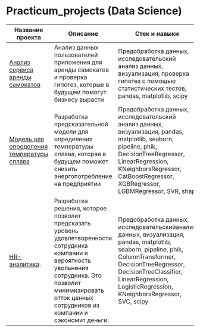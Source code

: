 # Practicum_projects (Data Science)

| Название проекта | Описание        | Стек и навыки        |
| ----------------- | ------------- | ------------- |
| [Анализ сервиса аренды самокатов](https://github.com/JuliaPeredkova/Practicum_projects/tree/9a4eed32ea9c40dd63a4fa3e05b8b182f9746638/%D0%90%D0%BD%D0%B0%D0%BB%D0%B8%D0%B7%20%D1%81%D0%B5%D1%80%D0%B2%D0%B8%D1%81%D0%B0%20%D0%B0%D1%80%D0%B5%D0%BD%D0%B4%D1%8B%20%D1%81%D0%B0%D0%BC%D0%BE%D0%BA%D0%B0%D1%82%D0%BE%D0%B2) |Анализ данных пользователей приложения для аренды самокатов и проверка гипотез, которые в будущем помогут бизнесу вырасти| Предобработка данных, исследовательский анализ данных, визуализация, проверка гипотез с помощью статистических тестов, pandas, matplotlib, scipy  |
| [Модель для определения температуры сплава](https://github.com/JuliaPeredkova/Practicum_projects/tree/45e4b6bc2b3b891b3054f44b6fe70790142f177a/%D0%9C%D0%BE%D0%B4%D0%B5%D0%BB%D1%8C%20%D0%B4%D0%BB%D1%8F%20%D0%BE%D0%BF%D1%80%D0%B5%D0%B4%D0%B5%D0%BB%D0%B5%D0%BD%D0%B8%D1%8F%20%D1%82%D0%B5%D0%BC%D0%BF%D0%B5%D1%80%D0%B0%D1%82%D1%83%D1%80%D1%8B%20%D1%81%D0%BF%D0%BB%D0%B0%D0%B2%D0%B0) |Разработка предсказательной модели для определения температуры сплава, которая в будущем поможет снизить энергопотребление на предприятии| Предобработка данных, исследовательский анализ данных, визуализация, pandas, matplotlib, seaborn, pipeline, phik, DecisionTreeRegressor, LinearRegression, KNeighborsRegressor, CatBoostRegressor, XGBRegressor, LGBMRegressor, SVR, shap|
| [HR-аналитика](https://github.com/JuliaPeredkova/Practicum_projects/tree/d8e80e51ef9b97ba1ed8e00ec41acfb8c84bcfbc/HR-%D0%B0%D0%BD%D0%B0%D0%BB%D0%B8%D1%82%D0%B8%D0%BA%D0%B0). |Разработка решения, которое позволит предсказать уровень удовлетворенности сотрудника компании и вероятность увольнения сотрудника. Это позволит минимизировать отток ценных сотрудников из компании и сэкономит деньги.| Предобработка данных, исследовательскийанализ данных, визуализация, pandas, matplotlib, seaborn, pipeline, phik, ColumnTransformer, DecisionTreeRegressor, DecisionTreeClassifier, LinearRegression, LogisticRegression, KNeighborsRegressor, SVC, scipy|





